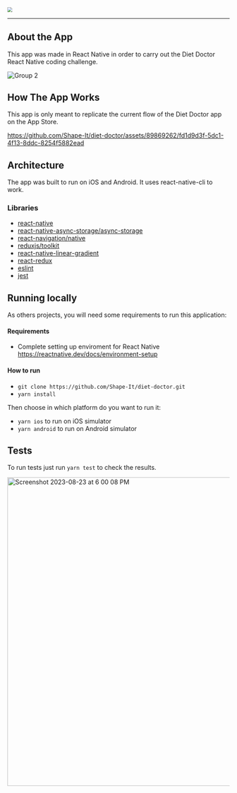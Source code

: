 <img src="https://github.com/fmartinez98/flix-challenge/assets/89869262/f913dfb8-93f7-4c27-acbe-43948ec31d98" style="zoom: 67%;" />

---

## About the App

This app was made in React Native in order to carry out the Diet Doctor React Native coding challenge.

![Group 2](https://github.com/fmartinez98/flix-challenge/assets/89869262/e32a4e41-26e2-4f00-aee5-a5ee6d37efdf)

## How The App Works

This app is only meant to replicate the current flow of the Diet Doctor app on the App Store.

https://github.com/Shape-It/diet-doctor/assets/89869262/fd1d9d3f-5dc1-4f13-8ddc-8254f5882ead

## Architecture

The app was built to run on iOS and Android. It uses react-native-cli to work.

### Libraries


- [react-native](https://reactnative.dev/)
- [react-native-async-storage/async-storage](https://github.com/react-native-async-storage/async-storage)
- [react-navigation/native](https://reactnavigation.org/docs/getting-started/)
- [reduxjs/toolkit](https://redux-toolkit.js.org/)
- [react-native-linear-gradient](https://github.com/react-native-linear-gradient/react-native-linear-gradient)
- [react-redux](https://react-redux.js.org/)
- [eslint](https://eslint.org/)
- [jest](https://jestjs.io/)
  
## Running locally

As others projects, you will need some requirements to run this application:

#### Requirements

- Complete setting up enviroment for React Native https://reactnative.dev/docs/environment-setup

#### How to run

- `git clone https://github.com/Shape-It/diet-doctor.git` 
- `yarn install`

Then choose in which platform do you want to run it:

- `yarn ios` to run on iOS simulator
- `yarn android` to run on Android simulator

## Tests

To run tests just run `yarn test` to check the results.

<img width="700" alt="Screenshot 2023-08-23 at 6 00 08 PM" src="https://github.com/fmartinez98/flix-challenge/assets/89869262/5203d634-fe49-4256-bc20-c2b8e9704849">
